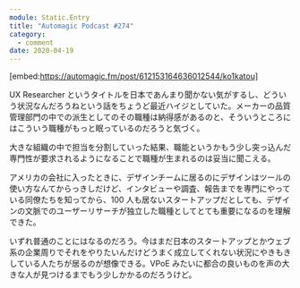 ```yaml
---
module: Static.Entry
title: "Automagic Podcast #274"
category:
  - comment
date: 2020-04-19
---
```


[embed:https://automagic.fm/post/612153164636012544/ko1katou]

UX Researcher というタイトルを日本であんまり聞かない気がするし、どういう状況なんだろうねという話をちょうど最近ハイジとしていた。メーカーの品質管理部門の中での派生としてのその職種は納得感があるのと、そういうところにはこういう職種がもっと眠っているのだろうと気づく。

大きな組織の中で担当を分割していった結果、職能というかもう少し突っ込んだ専門性が要求されるようになることで職種が生まれるのは妥当に聞こえる。

アメリカの会社に入ったときに、デザインチームに居るのにデザインはツールの使い方なんてからっきしだけど、インタビューや調査、報告までを専門にやっている同僚たちを知ってから、100 人も居ないスタートアップだとしても、デザインの文脈でのユーザーリサーチが独立した職種としてとても重要になるのを理解できた。

いずれ普通のことにはなるのだろう。今はまだ日本のスタートアップとかウェブ系の企業周りでそれをやりたいんだけどうまく成立してくれない状況にやきもきしている人たちが居るのが想像できる。VPoE みたいに都合の良いものを声の大きな人が見つけるまでもう少しかかるのだろうけど。

